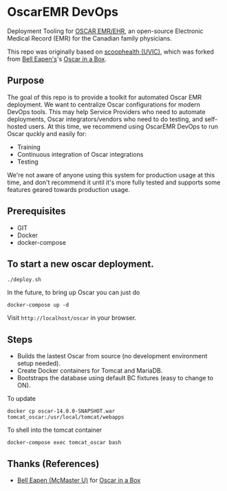 # OscarEMR DevOps

Deployment Tooling for [OSCAR EMR/EHR](https://oscar-emr.com/), an open-source Electronic Medical Record (EMR) for the Canadian family physicians.

This repo was originally based on [scoophealth (UVIC)](https://github.com/scoophealth/oscar-latest-docker), which was forked from [Bell Eapen's](http://nuchange.ca)'s [Oscar in a Box](https://github.com/dermatologist/oscar-latest-docker).

## Purpose
The goal of this repo is to provide a toolkit for automated Oscar EMR deployment. We want to centralize Oscar configurations for modern DevOps tools. This may help Service Providers who need to automate deployments, Oscar integrators/vendors who need to do testing, and self-hosted users. At this time, we recommend using OscarEMR DevOps to run Oscar quckly and easily for:

* Training
* Continuous integration of Oscar integrations
* Testing

We're not aware of anyone using this system for production usage at this time, and don't recommend it until it's more fully tested and supports some features geared towards production usage.

## Prerequisites
* GIT
* Docker
* docker-compose

## To start a new oscar deployment.
```
./deploy.sh
```

In the future, to bring up Oscar you can just do
```
docker-compose up -d
```

Visit `http://localhost/oscar` in your browser.

## Steps
* Builds the lastest Oscar from source (no development environment setup needed).
* Create Docker containers for Tomcat and MariaDB.
* Bootstraps the database using default BC fixtures (easy to change to ON).

To update
```
docker cp oscar-14.0.0-SNAPSHOT.war tomcat_oscar:/usr/local/tomcat/webapps
```

To shell into the tomcat container
```
docker-compose exec tomcat_oscar bash
```

## Thanks (References)
* [Bell Eapen (McMaster U)](http://nuchange.ca) for [Oscar in a Box](https://github.com/dermatologist/oscar-latest-docker)

